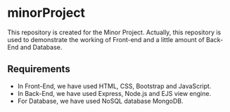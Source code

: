 # minorProject

This repository is created for the Minor Project. Actually, this repository is used to demonstrate the working of Front-end and a little amount of Back-End and Database.

## Requirements

* In Front-End, we have used HTML, CSS, Bootstrap and JavaScript.
* In Back-End, we have used Express, Node.js and EJS view engine.
* For Database, we have used NoSQL database MongoDB.

